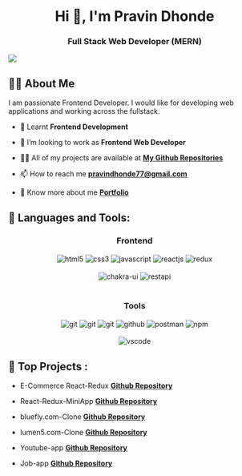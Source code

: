 <h1 align="center">Hi 👋, I'm Pravin Dhonde</h1>
<h3 align="center">Full Stack Web Developer (MERN)</h3>
<img  src="[https://i.pinimg.com/736x/bc/83/b6/bc83b6576fdadfdabeb81b1e29e547e5--banners-fonts.jpg](https://camo.githubusercontent.com/f1572aab0a069b4070bf0ffeb4125c3884ec51d2595b5242f83c4199de9c450a/68747470733a2f2f7237713677397a362e726f636b657463646e2e6d652f6361726565722f77702d636f6e74656e742f75706c6f6164732f323032312f30362f322d34362e676966)"/>


## 🙋‍♂️ About Me


I am passionate Frontend Developer. I would like for developing web applications and working across the fullstack.


- 🌱 Learnt **Frontend Development**

- 👯 I’m looking to work as **Frontend Web Developer**

- 👨‍💻 All of my projects are available at **[My Github Repositories](https://github.com/pravindhonde77?tab=repositories)**

- 📫 How to reach me **pravindhonde77@gmail.com**

- 🔭 Know more about me **[Portfolio](https://dashing-semifreddo-55f9f5.netlify.app/)**


## 🚀 Languages and Tools:
<div align="center">
 
 <div align="center"><h3 align="center">Frontend</h3>
<img src="https://img.shields.io/badge/html5-%23E34F26.svg?style=for-the-badge&logo=html5&logoColor=white" align="center" alt="html5">
<img src = "https://img.shields.io/badge/css3-%231572B6.svg?style=for-the-badge&logo=css3&logoColor=white" align="center" alt="css3">
<img src ="https://img.shields.io/badge/javascript-%23323330.svg?style=for-the-badge&logo=javascript&logoColor=%23F7DF1E" align="center" alt="javascript">
<img src="https://img.shields.io/badge/React-20232A?style=for-the-badge&logo=react&logoColor=61DAFB"  align="center" alt="reactjs" />
<img src="https://img.shields.io/badge/Redux-593D88?style=for-the-badge&logo=redux&logoColor=white"  align="center" alt="redux" />

<br/>
<br/>
  <img src = "https://img.shields.io/badge/chakra ui-%234ED1C5.svg?style=for-the-badge&logo=chakraui&logoColor=white" align="center" alt="chakra-ui"/>
  <img src="https://img.shields.io/badge/rest api-%23000000.svg?style=for-the-badge&logo=flask&logoColor=white" align="center" alt="restapi"/>
  
</div>
 <br/>
  <!-- <div align="center"><h3 align="center">Backend</h3> 
<img src="https://img.shields.io/badge/Node.js-339933?style=for-the-badge&logo=nodedotjs&logoColor=white" align="center" alt="nodejs" />
<img src="https://img.shields.io/badge/Express.js-000000?style=for-the-badge&logo=express&logoColor=white" align="center" alt="expressjs"/>
<img src="https://img.shields.io/badge/MongoDB-4EA94B?style=for-the-badge&logo=mongodb&logoColor=white" align="center" alt="mongodb"/>
 </div> -->
  <div align="center"><h3 align="center">Tools</h3> 
   <img src="https://img.shields.io/badge/netlify-%23000000.svg?style=for-the-badge&logo=netlify&logoColor=#00C7B7" align="center" alt="git"/>
   <img src="https://img.shields.io/badge/vercel-%23000000.svg?style=for-the-badge&logo=vercel&logoColor=whit" align="center" alt="git"/>
   <img src="https://img.shields.io/badge/Git-f44d27?style=for-the-badge&logo=git&logoColor=white"  align="center" alt="git"/>
<img src="https://img.shields.io/badge/GitHub-100000?style=for-the-badge&logo=github&logoColor=white"  align="center" alt="github"/>
<img src ="https://img.shields.io/badge/Postman-FF6C37?style=for-the-badge&logo=postman&logoColor=white" align="center" alt="postman">
<img src = "https://img.shields.io/badge/NPM-%23000000.svg?style=for-the-badge&logo=npm&logoColor=white" align="center" alt="npm">
  
   <br/>
<br/>
    <img src="https://img.shields.io/badge/Visual%20Studio-5C2D91.svg?style=for-the-badge&logo=visual-studio&logoColor=white"  align="center" alt="vscode"/>
 </div>
</div>


## 🚀 Top Projects :

 - E-Commerce React-Redux **[Github Repository](https://github.com/pravindhonde77/Ecommerce_wesite_by_React)**
 
 - React-Redux-MiniApp **[Github Repository](https://github.com/pravindhonde77/MiniApp)**
 
 - bluefly.com-Clone  **[Github Repository](https://github.com/pravindhonde77/unit-3-project-details---bluefly)**

 - lumen5.com-Clone   **[Github Repository](https://github.com/spaswan141/lumen5)**

 - Youtube-app **[Github Repository](https://github.com/pravindhonde77/mini-youtube-app)**

 - Job-app **[Github Repository](https://github.com/pravindhonde77/job-app-by-sort)**
 
<br/>
<br/>


